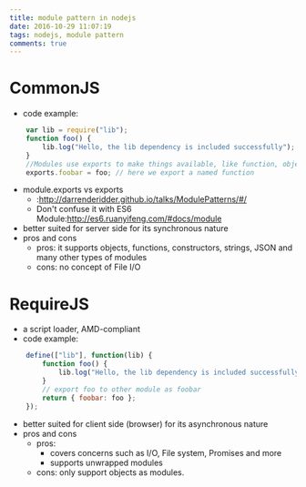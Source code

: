 ```yaml
---
title: module pattern in nodejs
date: 2016-10-29 11:07:19
tags: nodejs, module pattern
comments: true
---
```

# CommonJS
* code example:
```javascript
	var lib = require("lib");
	function foo() {
		lib.log("Hello, the lib dependency is included successfully");
	}
	//Modules use exports to make things available, like function, object, prototype.
	exports.foobar = foo; // here we export a named function
```
<!-- more -->
* module.exports vs exports
	- :http://darrenderidder.github.io/talks/ModulePatterns/#/
	- Don't confuse it with ES6 Module:http://es6.ruanyifeng.com/#docs/module
* better suited for server side for its synchronous nature
* pros and cons
	- pros: it supports objects, functions, constructors, strings, JSON and many other types of modules
	- cons: no concept of File I/O

# RequireJS
* a script loader, AMD-compliant
* code example:
```javascript
	define(["lib"], function(lib) {
		function foo() {
			lib.log("Hello, the lib dependency is included successfully");
		}
		// export foo to other module as foobar
		return { foobar: foo };
	});
```
* better suited for client side (browser) for its asynchronous nature
* pros and cons
	- pros: 
		- covers concerns such as I/O, File system, Promises and more
		- supports unwrapped modules
	- cons: only support objects as modules.